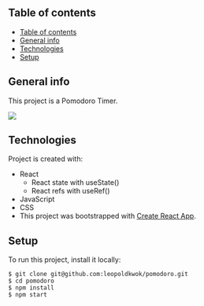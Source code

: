 ## Table of contents
- [Table of contents](#table-of-contents)
- [General info](#general-info)
- [Technologies](#technologies)
- [Setup](#setup)


## General info
This project is a Pomodoro Timer.

![](https://scotch-res.cloudinary.com/video/upload/vs_50,dl_200,e_loop/v1592352061/01_-_pomodoro_uwan1y.gif)

	
## Technologies
Project is created with:
* React 
  - React state with useState()
  - React refs with useRef()
* JavaScript
* CSS
* This project was bootstrapped with [Create React App](https://github.com/facebook/create-react-app).
	
## Setup
To run this project, install it locally:

```
$ git clone git@github.com:leopoldkwok/pomodoro.git
$ cd pomodoro
$ npm install
$ npm start
```
